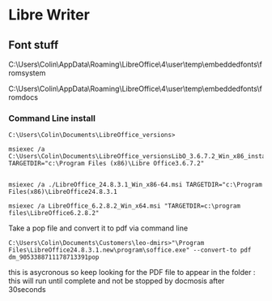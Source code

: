 # Libre Writer

## Font stuff

C:\Users\Colin\AppData\Roaming\LibreOffice\4\user\temp\embeddedfonts\fromsystem

C:\Users\Colin\AppData\Roaming\LibreOffice\4\user\temp\embeddedfonts\fromdocs

### Command Line install

```
C:\Users\Colin\Documents\LibreOffice_versions>

msiexec /a C:\Users\Colin\Documents\LibreOffice_versionsLibO_3.6.7.2_Win_x86_install_multi.msi TARGETDIR="c:\Program Files (x86)\Libre Office3.6.7.2"


msiexec /a ./LibreOffice_24.8.3.1_Win_x86-64.msi TARGETDIR="c:\Program Files(x86)\LibreOffice24.8.3.1

msiexec /a LibreOffice_6.2.8.2_Win_x64.msi "TARGETDIR=c:\program files\LibreOffice6.2.8.2"
```


Take a pop file and convert it to pdf via command line 

`C:\Users\Colin\Documents\Customers\leo-dmirs>"\Program Files\LibreOffice24.8.3.1.new\program\soffice.exe" --convert-to pdf dm_9053388711178713391pop`

this is asycronous so keep looking for the PDF file to appear in the folder : this will run until complete and not be stopped by docmosis after 30seconds

